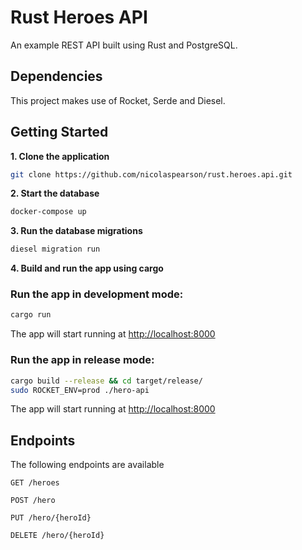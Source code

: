 # Rust Heroes API

An example REST API built using Rust and PostgreSQL.

## Dependencies

This project makes use of Rocket, Serde and Diesel.

## Getting Started

**1. Clone the application**

```bash
git clone https://github.com/nicolaspearson/rust.heroes.api.git
```

**2. Start the database**
```bash
docker-compose up
```

**3. Run the database migrations**
```bash
diesel migration run
```

**4. Build and run the app using cargo**

### Run the app in development mode:

```bash
cargo run
```

The app will start running at <http://localhost:8000>

### Run the app in release mode:

```bash
cargo build --release && cd target/release/
sudo ROCKET_ENV=prod ./hero-api
```

The app will start running at <http://localhost:8000>

## Endpoints

The following endpoints are available

```
GET /heroes
```

``` 
POST /hero
```

``` 
PUT /hero/{heroId}
```

```
DELETE /hero/{heroId}
```
